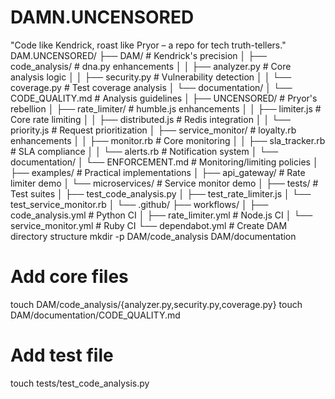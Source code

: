 # DAMN.UNCENSORED
"Code like Kendrick, roast like Pryor – a repo for tech truth-tellers."
DAM.UNCENSORED/
├── DAM/                       # Kendrick's precision
│   ├── code_analysis/         # dna.py enhancements
│   │   ├── analyzer.py        # Core analysis logic
│   │   ├── security.py        # Vulnerability detection
│   │   └── coverage.py        # Test coverage analysis
│   └── documentation/
│       └── CODE_QUALITY.md    # Analysis guidelines
│
├── UNCENSORED/                # Pryor's rebellion
│   ├── rate_limiter/          # humble.js enhancements
│   │   ├── limiter.js         # Core rate limiting
│   │   ├── distributed.js     # Redis integration
│   │   └── priority.js        # Request prioritization
│   ├── service_monitor/       # loyalty.rb enhancements
│   │   ├── monitor.rb         # Core monitoring
│   │   ├── sla_tracker.rb     # SLA compliance
│   │   └── alerts.rb          # Notification system
│   └── documentation/
│       └── ENFORCEMENT.md     # Monitoring/limiting policies
│
├── examples/                  # Practical implementations
│   ├── api_gateway/           # Rate limiter demo
│   └── microservices/         # Service monitor demo
│
├── tests/                     # Test suites
│   ├── test_code_analysis.py
│   ├── test_rate_limiter.js
│   └── test_service_monitor.rb
│
└── .github/
    ├── workflows/
    │   ├── code_analysis.yml  # Python CI
    │   ├── rate_limiter.yml   # Node.js CI
    │   └── service_monitor.yml # Ruby CI
    └── dependabot.yml
    # Create DAM directory structure
mkdir -p DAM/code_analysis DAM/documentation

# Add core files
touch DAM/code_analysis/{analyzer.py,security.py,coverage.py}
touch DAM/documentation/CODE_QUALITY.md

# Add test file
touch tests/test_code_analysis.py
